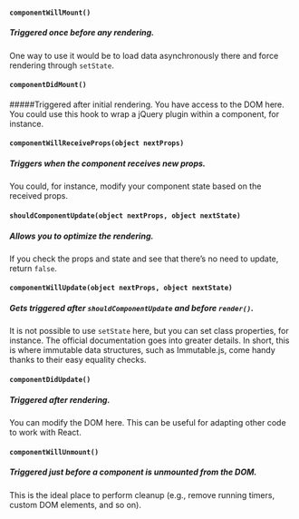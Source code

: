 #### `componentWillMount()`
##### Triggered once before any rendering.
One way to use it would be to load data asynchronously there and force rendering through `setState`.

#### `componentDidMount()`
#####Triggered after initial rendering.
You have access to the DOM here. You could use this hook to wrap a jQuery plugin within a component, for instance.

#### `componentWillReceiveProps(object nextProps)`
##### Triggers when the component receives new props.
You could, for instance, modify your component state based on the received props.

#### `shouldComponentUpdate(object nextProps, object nextState)`
##### Allows you to optimize the rendering.
If you check the props and state and see that there’s no need to update, return `false`.

#### `componentWillUpdate(object nextProps, object nextState)`
##### Gets triggered after `shouldComponentUpdate` and before `render()`.
It is not possible to use `setState` here, but you can set class properties, for instance. The official documentation goes into greater details. In short, this is where immutable data structures, such as Immutable.js, come handy thanks to their easy equality checks.

#### `componentDidUpdate()`
##### Triggered after rendering.
You can modify the DOM here. This can be useful for adapting other code to work with React.

#### `componentWillUnmount()`
##### Triggered just before a component is unmounted from the DOM.
This is the ideal place to perform cleanup (e.g., remove running timers, custom DOM elements, and so on).